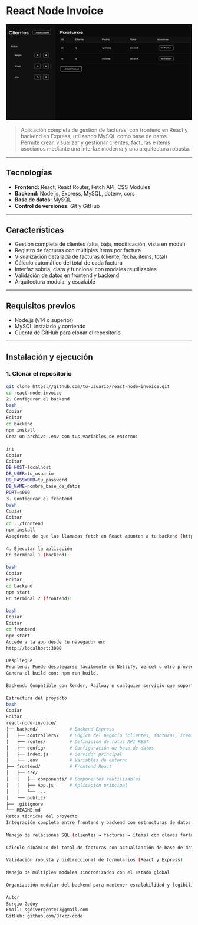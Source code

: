 # React Node Invoice

![Banner del proyecto](assets/Project002Cover.png)

> Aplicación completa de gestión de facturas, con frontend en React y backend en Express, utilizando MySQL como base de datos.  
> Permite crear, visualizar y gestionar clientes, facturas e ítems asociados mediante una interfaz moderna y una arquitectura robusta.

---

## Tecnologías

- **Frontend:** React, React Router, Fetch API, CSS Modules  
- **Backend:** Node.js, Express, MySQL, dotenv, cors  
- **Base de datos:** MySQL  
- **Control de versiones:** Git y GitHub

---

## Características

- Gestión completa de clientes (alta, baja, modificación, vista en modal)
- Registro de facturas con múltiples ítems por factura
- Visualización detallada de facturas (cliente, fecha, ítems, total)
- Cálculo automático del total de cada factura
- Interfaz sobria, clara y funcional con modales reutilizables
- Validación de datos en frontend y backend
- Arquitectura modular y escalable

---

## Requisitos previos

- Node.js (v14 o superior)  
- MySQL instalado y corriendo  
- Cuenta de GitHub para clonar el repositorio

---

## Instalación y ejecución

### 1. Clonar el repositorio

```bash
git clone https://github.com/tu-usuario/react-node-invoice.git
cd react-node-invoice
2. Configurar el backend
bash
Copiar
Editar
cd backend
npm install
Crea un archivo .env con tus variables de entorno:

ini
Copiar
Editar
DB_HOST=localhost
DB_USER=tu_usuario
DB_PASSWORD=tu_password
DB_NAME=nombre_base_de_datos
PORT=4000
3. Configurar el frontend
bash
Copiar
Editar
cd ../frontend
npm install
Asegúrate de que las llamadas fetch en React apunten a tu backend (http://localhost:4000/api).

4. Ejecutar la aplicación
En terminal 1 (backend):

bash
Copiar
Editar
cd backend
npm start
En terminal 2 (frontend):

bash
Copiar
Editar
cd frontend
npm start
Accede a la app desde tu navegador en:
http://localhost:3000

Despliegue
Frontend: Puede desplegarse fácilmente en Netlify, Vercel u otro proveedor estático.
Genera el build con: npm run build.

Backend: Compatible con Render, Railway o cualquier servicio que soporte Node.js y una base de datos MySQL.

Estructura del proyecto
bash
Copiar
Editar
react-node-invoice/
├── backend/            # Backend Express
│   ├── controllers/    # Lógica del negocio (clientes, facturas, ítems)
│   ├── routes/         # Definición de rutas API REST
│   ├── config/         # Configuración de base de datos
│   ├── index.js        # Servidor principal
│   └── .env            # Variables de entorno
├── frontend/           # Frontend React
│   ├── src/
│   │   ├── components/ # Componentes reutilizables
│   │   ├── App.js      # Aplicación principal
│   │   └── ...
│   └── public/
├── .gitignore
└── README.md
Retos técnicos del proyecto
Integración completa entre frontend y backend con estructuras de datos anidadas

Manejo de relaciones SQL (clientes → facturas → ítems) con claves foráneas

Cálculo dinámico del total de facturas con actualización de base de datos

Validación robusta y bidireccional de formularios (React y Express)

Manejo de múltiples modales sincronizados con el estado global

Organización modular del backend para mantener escalabilidad y legibilidad

Autor
Sergio Godoy
Email: sgdivergente13@gmail.com
GitHub: github.com/Blxzz-code

